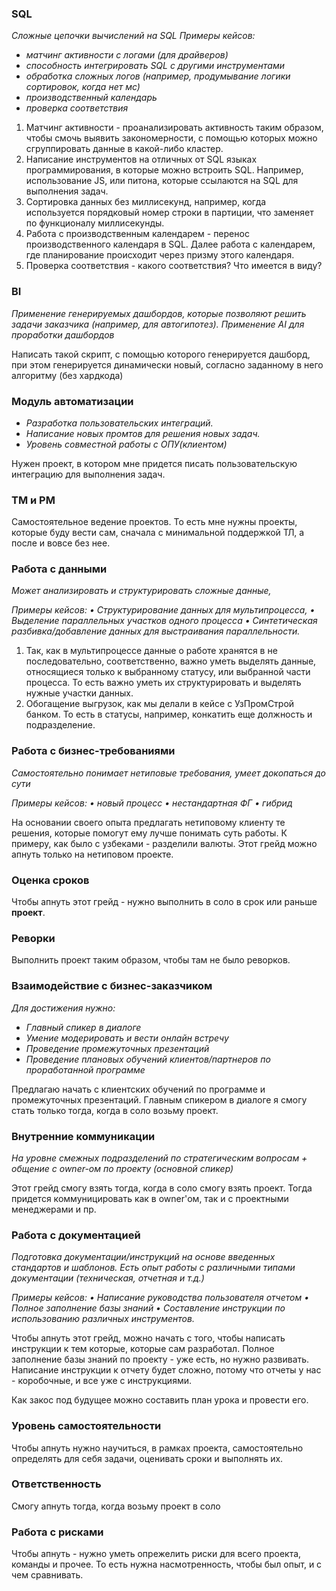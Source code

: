 ### SQL
*Сложные цепочки вычислений на SQL*
*Примеры кейсов:*
- *матчинг активности с логами (для драйверов)*
- *способность интегрировать SQL с другими инструментами*
- *обработка сложных логов (например, продумывание логики сортировок, когда нет мс)*
- *производственный календарь*
- *проверка соответствия*

1. Матчинг активности - проанализировать активность таким образом, чтобы смочь выявить закономерности, с помощью которых можно сгруппировать данные в какой-либо кластер.
2. Написание инструментов на отличных от SQL языках программирования, в которые можно встроить SQL. Например, использование JS, или питона, которые ссылаются на SQL для выполнения задач.
3. Сортировка данных без миллисекунд, например, когда используется порядковый номер строки в партиции, что заменяет по функционалу миллисекунды.
4. Работа с производственным календарем - перенос производственного календаря в SQL. Далее работа с календарем, где планирование происходит через призму этого календаря.
5. Проверка соответствия - какого соответствия? Что имеется в виду?


### BI
*Применение генерируемых дашбордов, которые позволяют решить задачи заказчика (например, для автогипотез).*
*Применение AI для проработки дашбордов*

Написать такой скрипт, с помощью которого генерируется дашборд, при этом генерируется динамически новый, согласно заданному в него алгоритму (без хардкода)


### Модуль автоматизации
- *Разработка пользовательских интеграций.* 
- *Написание новых промтов для решения новых задач.*
- *Уровень совместной работы с ОПУ(клиентом)*

Нужен проект, в котором мне придется писать пользовательскую интеграцию для выполнения задач.

### TM и PM
Самостоятельное ведение проектов. То есть мне нужны проекты, которые буду вести сам, сначала с минимальной поддержкой ТЛ, а после и вовсе без нее.

### Работа с данными
*Может анализировать и структурировать сложные данные,* 

*Примеры кейсов:*
*• Структурирование данных для мультипроцесса,*
*• Выделение параллельных участков одного процесса*
*• Синтетическая разбивка/добавление данных для  выстраивания параллельности.*

1. Так, как в мультипроцессе данные о работе хранятся в не последовательно, соответственно, важно уметь выделять данные, относящиеся только к выбранному статусу, или выбранной части процесса. То есть важно уметь их структурировать и выделять нужные участки данных.
2. Обогащение выгрузок, как мы делали в кейсе с УзПромСтрой банком. То есть в статусы, например, конкатить еще должность и подразделение.

### Работа с бизнес-требованиями
*Самостоятельно понимает нетиповые требования, умеет докопаться до сути*

*Примеры кейсов:*
*• новый процесс*
*• нестандартная ФГ*
*• гибрид*

На основании своего опыта предлагать нетиповому клиенту те решения, которые помогут ему лучше понимать суть работы. К примеру, как было с узбеками - разделили валюты.
Этот грейд можно апнуть только на нетиповом проекте.


### Оценка сроков
Чтобы апнуть этот грейд - нужно выполнить в соло в срок или раньше **проект**.


### Реворки
Выполнить проект таким образом, чтобы там не было реворков.


### Взаимодействие с бизнес-заказчиком
*Для достижения нужно:*
- *Главный спикер в диалоге*
- *Умение модерировать и вести онлайн встречу*
- *Проведение промежуточных презентаций*
- *Проведение плановых обучений клиентов/партнеров по проработанной программе*

Предлагаю начать с клиентских обучений по программе и промежуточных презентаций. Главным спикером в диалоге я смогу стать только тогда, когда в соло возьму проект.


### Внутренние коммуникации
*На уровне смежных подразделений по стратегическим вопросам + общение с owner-ом по проекту (основной спикер)*

Этот грейд смогу взять тогда, когда в соло смогу взять проект. Тогда придется коммуницировать как в owner'ом, так и с проектными менеджерами и пр.


### Работа с документацией
*Подготовка документации/инструкций на основе введенных стандартов и шаблонов.*
*Есть опыт работы с различными типами документации (техническая,  отчетная и т.д.)*

*Примеры кейсов:*
*•  Написание руководства пользователя отчетом*
*•  Полное заполнение базы знаний*
*•  Составление инструкции по использованию различных инструментов.*

Чтобы апнуть этот грейд, можно начать с того, чтобы написать инструкции к тем которые, которые сам разработал.
Полное заполнение базы знаний по проекту - уже есть, но нужно развивать.
Написание инструкции к отчету будет сложно, потому что отчеты у нас - коробочные, и все уже с инструкциями.

Как закос под будущее можно составить план урока и провести его.


### Уровень самостоятельности
Чтобы апнуть нужно научиться, в рамках проекта, самостоятельно определять для себя задачи, оценивать сроки и выполнять их.


### Ответственность
Смогу апнуть тогда, когда возьму проект в соло


### Работа с рисками
Чтобы апнуть - нужно уметь опрежелить риски для всего проекта, команды и прочее. То есть нужна насмотренность, чтобы был опыт, и с чем сравнивать.


